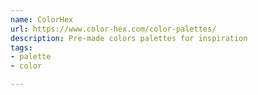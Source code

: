 ```yaml
---
name: ColorHex
url: https://www.color-hex.com/color-palettes/
description: Pre-made colors palettes for inspiration
tags:
- palette
- color

---
```


